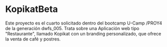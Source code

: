 # KopikatBeta
Este proyecto es el cuarto solicitado dentro del bootcamp U-Camp /PROY4 de la generación dwfs_005. 
Trata sobre una  Aplicación web tipo "Restaurante", llamado Kopikat con un branding personalizado, que ofrece la venta de café y postres.
